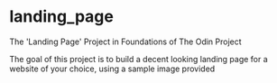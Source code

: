 # landing_page
The 'Landing Page' Project in Foundations of The Odin Project

The goal of this project is to build a decent looking landing page for a website of your choice, using a sample image provided